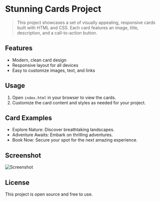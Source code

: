 # Stunning Cards Project

> This project showcases a set of visually appealing, responsive cards built with HTML and CSS. Each card features an image, title, description, and a call-to-action button.

## Features
- Modern, clean card design
- Responsive layout for all devices
- Easy to customize images, text, and links

## Usage
1. Open `index.html` in your browser to view the cards.
2. Customize the card content and styles as needed for your project.

## Card Examples
- Explore Nature: Discover breathtaking landscapes.
- Adventure Awaits: Embark on thrilling adventures.
- Book Now: Secure your spot for the next amazing experience.

## Screenshot
![Screenshot](screenshot.png)

## License
This project is open source and free to use.